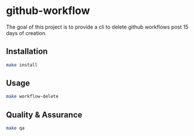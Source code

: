 # github-workflow

The goal of this project is to provide a cli to delete github workflows post 15 days of creation.

## Installation

```bash
make install
```

## Usage

```bash
make workflow-delete
```

## Quality & Assurance

```bash
make qa
```
